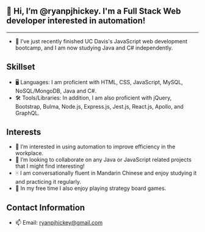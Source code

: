 ## 👋 Hi, I’m @ryanpjhickey. I'm a Full Stack Web developer interested in automation!
---
- 🌲 I’ve just recently finished UC Davis's JavaScript web development bootcamp, and I am now studying Java and C# independently.

## Skillset

- 🖥️ Languages: I am proficient with HTML, CSS, JavaScript, MySQL, NoSQL/MongoDB, Java and C#. 
- 🛠️ Tools/Libraries: In addition, I am also proficient with jQuery, Bootstrap, Bulma, Node.js, Express.js, Jest.js, React.js, Apollo, and GraphQL.

## Interests
- 🦾 I’m interested in using automation to improve efficiency in the workplace.
- 🤝 I’m looking to collaborate on any Java or JavaScript related projects that I might find interesting!
- 🀄 I am conversationally fluent in Mandarin Chinese and enjoy studying it and practicing it regularly.
- 👾 In my free time I also enjoy playing strategy board games.

## Contact Information
- 📫 Email: ryanpjhickey@gmail.com
